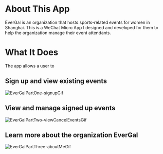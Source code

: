 # About This App

EverGal is an organization that hosts sports-related events for women in Shanghai. This is a WeChat Micro App I designed and developed for them to help the organization manage their event attendants.

# What It Does

The app allows a user to

## Sign up and view existing events
![EverGalPartOne-signupGif](https://user-images.githubusercontent.com/29612078/147924642-d2ef8b7c-26dc-41ed-b28d-5be911f1918e.gif)

## View and manage signed up events
![EverGalPartTwo-viewCancelEventsGif](https://user-images.githubusercontent.com/29612078/147924656-e871e4b7-c7b1-47db-bd4e-43c1f7107a83.gif)

## Learn more about the organization EverGal
![EverGalPartThree-aboutMeGif](https://user-images.githubusercontent.com/29612078/147925434-c2e6080a-d8f2-442f-a25a-7d6cc99e27e0.gif)